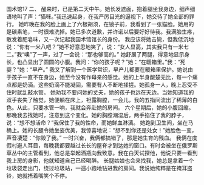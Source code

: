 国术馆17
  二、    醒来时，已是第二天中午。她长发遮面，抱着腿坐我身边，细声细语地叫了声：“猫咪。”我迅速起身，在我严厉目光的逼视下，她交待了她全部的罪行。  她昨晚在我的脸上画上了六根胡须，在镜子前，我看到了一张猫脸。她用的是碳素笔，一时很难洗掉。她已多次道歉，并许诺以后要好好待我。我满脸生疼，散发着肥皂味，又一次记起我国术馆馆长的身份。  我应该将她击毙，但我低沉地说：“你有一米八吧？”她不好意思地笑了，说：“女人显高，其实我只有一米七二。”我“噢”了一声，过了一会说：“那也够高的。”  她舒展了两腿，得意地显示身长，也凸显出了圆圆的小腹。我问：“你的孩子呢？”她：“在暖箱里。”我：“死婴？”她：“早产。”  我又了解到一个医学常识，早产儿都要在暖箱里保护。她说由于孩子一直不在身边，她至今没有作母亲的感觉。她的上半身酸楚无比，每一个痛点都是奶滴。这些奶滴不能凝固，需要有人不断地揉搓。她孤身一人，晚上忍受不住时就乱敲水管。  她劝我不要问她的丈夫，她的孩子也远在天边。当她知道我的双手丧失了触觉，她便躺在床上，袒露胸膛，一会儿，我的五指间流出了稀薄的白色。从此，只要水管一响，我就会奔赴她的房间。  六个星期后，她的小腹回缩。那晚我去找她时，注意到这个变化。她的胸膛潮湿后，两手掐住了我的脖子，说：“想不想活命？”我保住了我的性命，而她鲜血淋漓。  她跑到卫生间，坐在马桶上。她的长腿令她坐姿优美，我惊喜地说：“想不到你还是处女！”她脸色一变，声音凄楚：“你毁了我。”  一时兴奋，我俩都搞错了，那是她生育的残血。      我俩在度假村避人耳目，每晚我都要越过长长的屋脊才到达她的窗口。有时会被坐在俄罗斯草丛中的主管看到，他总是举起酒瓶向我致意。我在白天试探他，他说只要一看到我上房的身影，他就知道自己已经喝醉。      长腿姑娘也会来找我，她总是拿着一个垃圾袋走出门，绕过垃圾站，一遛小跑地钻进我的房间。我说她纯粹是在掩耳盗铃，她就捂着嘴笑个不停。 
